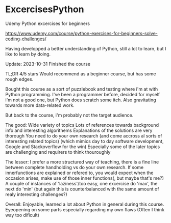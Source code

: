 # ExcercisesPython
Udemy Python excercises for beginners


https://www.udemy.com/course/python-exercises-for-beginners-solve-coding-challenges/

Having developped a better understanding of Python, still a lot to learn, but I like to learn by doing.

Update: 2023-10-31
Finished the course

TL;DR
4/5 stars
Would recommend as a beginner course, but has some rough edges.

Bought this course as a sort of puzzlebook and testing where i'm at with Python programming.
I've been a programmer before, decided for myself i'm not a good one, but Python does scratch some itch.
Also gravitating towards more data-related work. 

But back to the course, i'm probably not the target audience.

The good:
Wide variety of topics
Lots of references towards background info and interesting algorithems
Explanations of the solutions are very thorough
You need to do your own research (and come accross al sorts of interesting related topics)
    (which mimics day to day software development, Google and Stackoverflow for the win)
Especially some of the later topics are challenging and requirers to think thouroughly 

The lesser:
I prefer a more structured way of teaching, there is a fine line between 
    complete handholding vs do your own research.
If some innerfunctions are explained or refered to, you would expect when
    the occasion arises, make use of those inner functions(, but maybe that's me?)
A couple of instances of 'laziness'/too easy, one excercise do 'max', the next do 'min'
    (but again this is counterbalanced with the same amount of realy interesting challenges?)

Overall:
Enjoyable, learned a lot about Python in general during this course.
Eyeopening on some parts especially regarding my own flaws (Often I think way too dificult)
